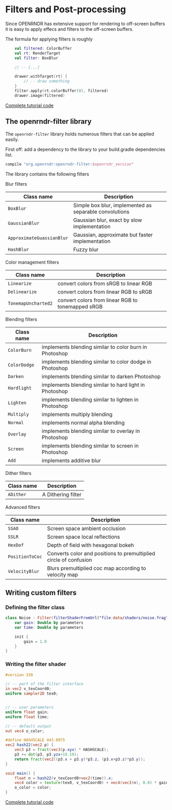 # Filters and Post-processing

Since OPENRNDR has extensive support for rendering to off-screen buffers it is easy to apply effecs and filters
to the off-screen buffers.

The formula for applying filters is roughly

```kotlin
    val filtered: ColorBuffer
    val rt: RenderTarget
    val filter: BoxBlur

    // -- [...]

    drawer.withTarget(rt) {
        // -- draw something
    }
    filter.apply(rt.colorBuffer(0), filtered)
    drawer.image(filtered)
```
[Complete tutorial code](https://github.com/openrndr/openrndr-tutorials/blob/master/filters-001/src/main/kotlin/Example.kt)

## The openrndr-filter library

The `openrndr-filter` library holds numerous filters that can be applied easily.

First off: add a dependency to the library to your build.gradle dependencies list.
```groovy
compile "org.openrndr:openrndr-filter:$openrndr_version"
```

The library contains the following filters

Blur filters

Class name                | Description 
--------------------------|-------------------------------------------------------
`BoxBlur`                 | Simple box blur, implemented as separable convolutions
`GaussianBlur`            | Gaussian blur, exact by slow implementation
`ApproximateGuassianBlur` | Gaussian, approximate but faster implementation
`HashBlur`                | Fuzzy blur


Color management filters

 Class name          | Description
---------------------|--------------------------------------------------
 `Linearize`         | convert colors from sRGB to linear RGB
 `Delinearize`       | convert colors from linear RGB to sRGB
 `TonemapUncharted2` | convert colors from linear RGB to tonemapped sRGB

Blending filters

Class name   | Description
-------------|------------------------------------------------------
`ColorBurn`  | implements blending similar to color burn in Photoshop
`ColorDodge` | implements blending similar to color dodge in Photoshop
`Darken`     | implements blending similar to darken Photoshop
`Hardlight`  | implements blending similar to hard light in Photoshop
`Lighten`    | implements blending similar to lighten in Photoshop
`Multiply`   | implements multiply blending
`Normal`     | implements normal alpha blending
`Overlay`    | implements blending similar to overlay in Photoshop
`Screen`     | implements blending similar to screen in Photoshop
`Add`        | implements additive blur

Dither filters

 Class name | Description 
------------|-------------------
 `ADither`  | A Dithering filter 

Advanced filters

Class name      | Description 
----------------|-------------------------------------------------------------------
`SSAO`          | Screen space ambient occlusion
`SSLR`          | Screen space local reflections
`HexDof`        | Depth of field with hexagonal bokeh
`PositionToCoc` | Converts color and positions to premultiplied circle of confusion
`VelocityBlur`  | Blurs premultiplied coc map according to velocity map

## Writing custom filters

### Defining the filter class
```kotlin
class Noise : Filter(filterShaderFromUrl("file:data/shaders/noise.frag")) {
    var gain: Double by parameters
    var time: Double by parameters

    init {
        gain = 1.0
    }
}
```

### Writing the filter shader

```glsl
#version 330

// -- part of the filter interface
in vec2 v_texCoord0;
uniform sampler2D tex0;


// -- user parameters
uniform float gain;
uniform float time;

// -- default output
out vec4 o_color;

#define HASHSCALE 443.8975
vec2 hash22(vec2 p) {
    vec3 p3 = fract(vec3(p.xyx) * HASHSCALE);
    p3 += dot(p3, p3.yzx+19.19);
    return fract(vec2((p3.x + p3.y)*p3.z, (p3.x+p3.z)*p3.y));
}

void main() {
    float n = hash22(v_texCoord0+vec2(time)).x;
    vec4 color = texture(tex0, v_texCoord0) + vec4(vec3(n), 0.0) * gain;
    o_color = color;
}
```
[Complete tutorial code](https://github.com/openrndr/openrndr-tutorials/blob/master/filters-002/src/main/kotlin/Example.kt)
